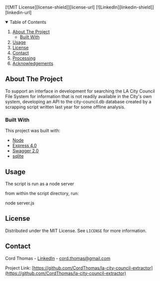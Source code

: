 [![MIT License][license-shield]][license-url]
[![LinkedIn][linkedin-shield]][linkedin-url]

<!-- TABLE OF CONTENTS -->
<details open="open">
  <summary>Table of Contents</summary>
  <ol>
    <li>
      <a href="#about-the-project">About The Project</a>
      <ul>
        <li><a href="#built-with">Built With</a></li>
      </ul>
    </li>
    <li><a href="#usage">Usage</a></li>
    <li><a href="#license">License</a></li>
    <li><a href="#contact">Contact</a></li>
    <li><a href="#processing">Processing</a></li>
    <li><a href="#acknowledgements">Acknowledgements</a></li>
  </ol>
</details>

## About The Project

To support an interface in development for searching the LA City Council 
File System for information that is not readily available in the City's own system, 
developing an API to the city-council.db database created by a scrapping script written
last year for some offline analysis.

### Built With

This project was built with:

* [Node](https://www.crummy.com/software/BeautifulSoup/)
* [Express 4.0](https://expressjs.com/)
* [Swagger 2.0](https://swagger.io/)
* [sqlite](https://www.sqlite.org/index.html)

## Usage

The script is run as a node server

from within the script directory, run:

node server.js

## License

Distributed under the MIT License. See `LICENSE` for more information.

## Contact

Cord Thomas - [LinkedIn](https://www.linkedin.com/in/cordthomas/) - cord.thomas@gmail.com

Project Link: [https://github.com/CordThomas/la-city-council-extractor](https://github.com/CordThomas/la-city-council-extractor)
